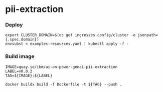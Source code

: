 # pii-extraction

### Deploy
```
export CLUSTER_DOMAIN=$(oc get ingresses.config/cluster -o jsonpath={.spec.domain})
envsubst < examples-resources.yaml | kubectl apply -f -
```

### Build image
```
IMAGE=quay.io/ibm/ai-on-power-genai-pii-extraction
LABEL=v0.0.2
TAG=${IMAGE}:${LABEL}

docker buildx build -f Dockerfile -t ${TAG} --push . 
```
